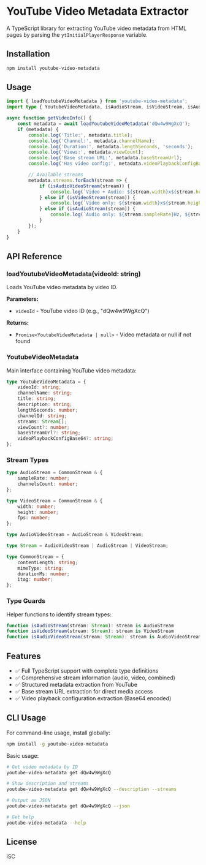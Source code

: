# YouTube Video Metadata Extractor

A TypeScript library for extracting YouTube video metadata from HTML pages by parsing the `ytInitialPlayerResponse` variable.

## Installation

```bash
npm install youtube-video-metadata
```

## Usage

```typescript
import { loadYoutubeVideoMetadata } from 'youtube-video-metadata';
import type { YoutubeVideoMetadata, isAudioStream, isVideoStream, isAudioVideoStream } from 'youtube-video-metadata';

async function getVideoInfo() {
    const metadata = await loadYoutubeVideoMetadata('dQw4w9WgXcQ');
    if (metadata) {
        console.log('Title:', metadata.title);
        console.log('Channel:', metadata.channelName);
        console.log('Duration:', metadata.lengthSeconds, 'seconds');
        console.log('Views:', metadata.viewCount);
        console.log('Base stream URL:', metadata.baseStreamUrl);
        console.log('Has video config:', metadata.videoPlaybackConfigBase64 ? 'Yes' : 'No');

        // Available streams
        metadata.streams.forEach(stream => {
            if (isAudioVideoStream(stream)) {
                console.log(`Video + Audio: ${stream.width}x${stream.height} @ ${stream.fps}fps, ${stream.sampleRate}Hz`);
            } else if (isVideoStream(stream)) {
                console.log(`Video only: ${stream.width}x${stream.height} @ ${stream.fps}fps`);
            } else if (isAudioStream(stream)) {
                console.log(`Audio only: ${stream.sampleRate}Hz, ${stream.channelsCount} channels`);
            }
        });
    }
}
```

## API Reference

### loadYoutubeVideoMetadata(videoId: string)

Loads YouTube video metadata by video ID.

**Parameters:**
- `videoId` - YouTube video ID (e.g., "dQw4w9WgXcQ")

**Returns:**
- `Promise<YoutubeVideoMetadata | null>` - Video metadata or null if not found

### YoutubeVideoMetadata

Main interface containing YouTube video metadata:

```typescript
type YoutubeVideoMetadata = {
	videoId: string;
	channelName: string;
	title: string;
	description: string;
	lengthSeconds: number;
	channelId: string;
	streams: Stream[];
	viewCount?: number;
	baseStreamUrl?: string;
	videoPlaybackConfigBase64?: string;
};
```

### Stream Types

```typescript
type AudioStream = CommonStream & {
	sampleRate: number;
	channelsCount: number;
};

type VideoStream = CommonStream & {
	width: number;
	height: number;
	fps: number;
};

type AudioVideoStream = AudioStream & VideoStream;

type Stream = AudioVideoStream | AudioStream | VideoStream;

type CommonStream = {
	contentLength: string;
	mimeType: string;
	durationMs: number;
	itag: number;
};
```

### Type Guards

Helper functions to identify stream types:

```typescript
function isAudioStream(stream: Stream): stream is AudioStream
function isVideoStream(stream: Stream): stream is VideoStream
function isAudioVideoStream(stream: Stream): stream is AudioVideoStream
```

## Features

- ✅ Full TypeScript support with complete type definitions
- ✅ Comprehensive stream information (audio, video, combined)
- ✅ Structured metadata extraction from YouTube
- ✅ Base stream URL extraction for direct media access
- ✅ Video playback configuration extraction (Base64 encoded)


## CLI Usage

For command-line usage, install globally:

```bash
npm install -g youtube-video-metadata
```

Basic usage:

```bash
# Get video metadata by ID
youtube-video-metadata get dQw4w9WgXcQ

# Show description and streams
youtube-video-metadata get dQw4w9WgXcQ --description --streams

# Output as JSON
youtube-video-metadata get dQw4w9WgXcQ --json

# Get help
youtube-video-metadata --help
```

## License

ISC
